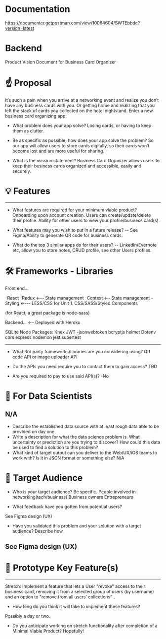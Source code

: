 # Documentation

https://documenter.getpostman.com/view/10064604/SWTEbbdc?version=latest

# Backend

Product Vision Document 
for Business Card Organizer

# ☝️ Proposal

It’s such a pain when you arrive at a networking event and realize you don’t have any business cards with you. Or getting home and realizing that you left the stack of cards you collected on the hotel nightstand.  Enter a new business card organizing app.

- What problem does your app solve?
Losing cards, or having to keep them as clutter. 

- Be as specific as possible; how does your app solve the problem?
So our app will allow users to store cards digitally, so their cards won’t become lost and are more useful for sharing.

- What is the mission statement?
Business Card Organizer allows users to keep their business cards organized and accessible, easily and securely.

# 💡 Features

---

- What features are required for your minimum viable product?
Onboarding upon account creation.
Users can create/update/delete their profile.
Ability for other users to view your profile/business card(s).

- What features may you wish to put in a future release?
-- See Figma/Ability to generate QR code for business cards.
- What do the top 3 similar apps do for their users?
-- LinkedIn/Evernote etc, allow you to store notes, CRUD profile, see other
Users profiles.

# 🛠 Frameworks - Libraries
Front end…

-React
-Redux  ←-- State management
-Context ←- State management
-Styling ←--- LESS/CSS for Unit 1. CSS/SASS/Styled Components

(for React, a great package is node-sass) 

Backend…  ←- Deployed with Heroku

SQLite
Node
Packages:
Knex
JWT -jsonwebtoken
bcryptjs
helmet
Dotenv
cors
express
nodemon
jest
supertest


---

- What 3rd party frameworks/libraries are you considering using?
QR code API or image uploader API

- Do the APIs you need require you to contact them to gain access?
TBD

- Are you required to pay to use said API(s)?
-No


# 🧮 For Data Scientists
N/A
---

- Describe the established data source with at least rough data able to be provided on day one.
- Write a description for what the data science problem is. What uncertainty or prediction are you trying to discover? How could this data be used to find a solution to this problem?
- What kind of target output can you deliver to the Web/UX/iOS teams to work with? Is it in JSON format or something else?
N/A

# 🎯 Target Audience

- Who is your target audience? Be specific.
People involved in networking(tech/business)
Business owners
Entrepreneurs


- What feedback have you gotten from potential users?

See Figma design (UX)

- Have you validated this problem and your solution with a target audience? Describe how,

See Figma design (UX)
---

# 🔑 Prototype Key Feature(s)

---
Stretch:
Implement a feature that lets a User "revoke" access to their business card, removing it from a selected group of users (by username) and an option to "remove from all users' collections" .

- How long do you think it will take to implement these features?

Possibly a day or two.


- Do you anticipate working on stretch functionality after completion of a Minimal Viable Product?
Hopefully!
